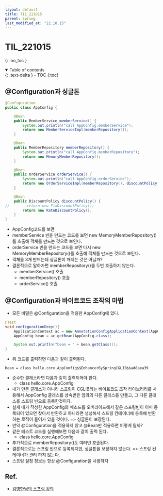 ```yaml
---
layout: default
title: TIL_221015
parent: Spring
last_modified_at: "22.10.15"
---
```


# TIL_221015
{: .no_toc }

<details open markdown="block">
  <summary>
    Table of contents
  </summary>
  {: .text-delta }
- TOC
{:toc}
</details>

## @Configuration과 싱글톤
```java
@Configuration
public class AppConfig {

    @Bean
    public MemberService memberService() {
        System.out.println("call AppConfig.memberService");
        return new MemberServiceImpl(memberRepository());
    }

    @Bean
    public MemberRepository memberRepository() {
        System.out.println("call AppConfig.memberRepository");
        return new MemoryMemberRepository();
    }

    @Bean
    public OrderService orderService() {
        System.out.println("call AppConfig.orderService");
        return new OrderServiceImpl(memberRepository(), discountPolicy());
    }

    @Bean
    public DiscountPolicy discountPolicy() {
//        return new FixDiscountPolicy();
        return new RateDiscountPolicy();
    }
}
```
- AppConfig코드를 보면
- memberService 빈을 만드는 코드를 보면 new MemoryMemberRepository()를 호출해 객체를 만드는 것으로 보인다.
- orderService 빈을 만드는 코드를 보면 다시 new MemoryMemberRepository()를 호출해 객체를 만드는 것으로 보인다.
- 객체를 3개 만드는데 싱글톤이 깨지는 것은 아닐까?
- 결론적으로 말하자면 memberRepository()를 두번 호출하지 않는다.
    - memberService() 호출
    - memberRepository() 호출
    - orderService() 호출

## @Configuration과 바이트코드 조작의 마법
- 모든 비밀은 @Configuration을 적용한 AppConfig에 있다.

```java 
@Test
void configurationDeep(){
    ApplicationContext ac = new AnnotationConfigApplicationContext(AppConfig.class);
    AppConfig bean = ac.getBean(AppConfig.class);

    System.out.println("bean = " + bean.getClass());
}
```
- 위 코드를 출력하면 다음과 같이 출력된다.
```text 
bean = class hello.core.AppConfig$$EnhancerBySpringCGLIB$$ad8aea39
```
- 순수한 클래스라면 다음과 같이 출력되어야 한다.
    - class hello.core.AppConfig
- 내가 만든 클래스가 아니라 스프링이 CGLIB라는 바이트코드 조작 라이브러리를 사용해서 AppConfig 클래스를 상속받은 임의의 다른 클래스를 만들고, 그 다른 클래스를 스프링 빈으로 등록한것이다.
- 실제 내가 작성한 AppConfig의 메소드를 오버라이드해서 같은 스프링빈이 이미 등록되어 있으면 찾아서 반환하고 아니라면 생성해서 스프링 컨테이너에 등록해 반환하는 로직이 들어가 있을 것이다. => 싱글톤이 보장된다.
- 만약 @Configuration을 적용하지 않고 @Bean만 적용하면 어떻게 될까?
- 같은 테스트 코드를 실행해보면 다음과 같이 출력 된다.
    - class hello.core.AppConfig
- 추가적으로 memberRepository()도 여러번 호출된다.
- 결론적으로는 스프링 빈으로 등록되지만, 싱글톤을 보장하지 않는다. => 스프링 컨테이너가 관리 하지 않는다.
- 스프링 설정 정보는 항상 @Configuration을 사용하자

## Ref.
- <a href="https://www.inflearn.com/course/%EC%8A%A4%ED%94%84%EB%A7%81-%ED%95%B5%EC%8B%AC-%EC%9B%90%EB%A6%AC-%EA%B8%B0%EB%B3%B8%ED%8E%B8/dashboard">김영한님의 스프링 강의</a>
